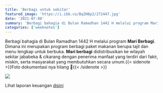 ```yaml
---
title: 'Berbagi untuk sekitar'
featured_image: 'https://i.ibb.co/BqZH8p2/272447.jpg'
date: '2021-07-08'
summary: 'Berbagi bahagia di Bulan Ramadhan 1442 H melalui program Mari Berbagi'
categories: ['weeknotes']
---
```


Berbagi bahagia di Bulan Ramadhan 1442 H melalui program **Mari Berbagi**. Dimana ini merupakan program berbagi paket makanan berupa tajil dan menu lengkap untuk berbuka. **Mari berbagi** didistribusikan ke wilayah sekitar jababeka & cikarang dengan penerima manfaat yang terdiri dari fakir, miskin, serta masyarakat yang membutuhkan secara umum.{{< sidenote >}}Foto dokumentasi nya hilang 🥲{{< /sidenote >}}

![](https://i.ibb.co/Sw7WCDj/berbagi.jpg)

Lihat laporan keuangan [disini](https://1drv.ms/x/s!Amx47EgxcZbqhwJcfgoYvwLpodKd?e=f8qMAg)
